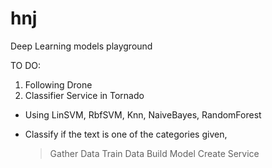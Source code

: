# hnj
Deep Learning models playground

TO DO: 

1. Following Drone
2. Classifier Service in Tornado 
  * Using LinSVM, RbfSVM, Knn, NaiveBayes, RandomForest 
  - Classify if the text is one of the categories given, 
    > Gather Data 
    > Train Data
    > Build Model
    > Create Service 
    
